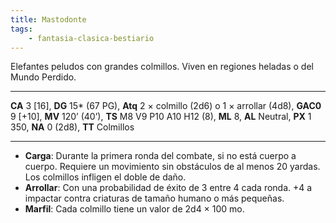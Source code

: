```yaml
---
title: Mastodonte
tags:
    - fantasia-clasica-bestiario
---
```

Elefantes peludos con grandes colmillos. Viven en regiones heladas o del Mundo Perdido.
___
**CA** 3 [16], **DG** 15\* (67 PG), **Atq** 2 × colmillo (2d6) o 1 × arrollar (4d8), **GAC0** 9 [+10], **MV** 120’ (40’), **TS** M8 V9 P10 A10 H12 (8), **ML** 8, **AL** Neutral, **PX** 1 350, **NA** 0 (2d8), **TT** Colmillos
___
- **Carga**: Durante la primera ronda del combate, si no está cuerpo a cuerpo. Requiere un movimiento sin obstáculos de al menos 20 yardas. Los colmillos infligen el doble de daño.
- **Arrollar**: Con una probabilidad de éxito de 3 entre 4 cada ronda. +4 a impactar contra criaturas de tamaño humano o más pequeñas.
- **Marfil**: Cada colmillo tiene un valor de 2d4 × 100 mo.
